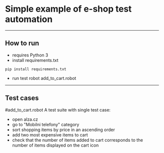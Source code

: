 # Simple example of e-shop test automation

---
## How to run
- requires Python 3
- install requirements.txt
```
pip install requirements.txt
``` 
- run test
robot add_to_cart.robot

---
## Test cases
#add_to_cart.robot
A test suite with single test case:
- open alza.cz
- go to "Mobilni telefony" category
- sort shopping items by price in an ascending order
- add two most expensive items to cart
- check that the number of items added to cart corresponds to the number of items displayed on the cart icon
